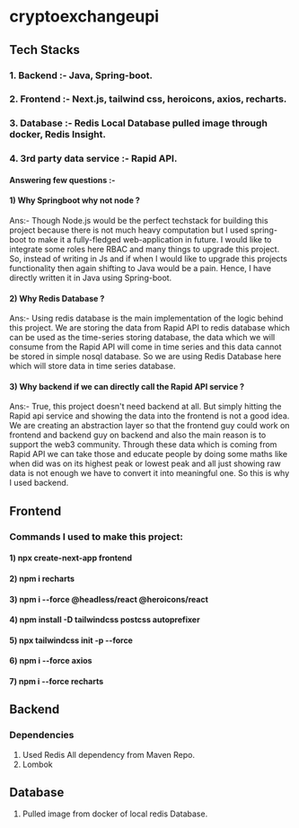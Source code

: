 # cryptoexchangeupi
## Tech Stacks 
### 1. Backend :- Java, Spring-boot.
### 2. Frontend :- Next.js, tailwind css, heroicons, axios, recharts.
### 3. Database :- Redis Local Database pulled image through docker, Redis Insight.
### 4. 3rd party data service :- Rapid API.

#### Answering few questions :-
#### 1) Why Springboot why not node ?
Ans:- Though Node.js would be the perfect techstack for building this project because there is not much heavy computation but I used spring-boot to make it a fully-fledged web-application in future. I would like to integrate some roles here RBAC and many things to upgrade this project. So, instead of writing in Js and if when I would like to upgrade this projects functionality then again shifting to Java would be a pain. Hence, I have directly written it in Java using Spring-boot.

#### 2) Why Redis Database ?
Ans:- Using redis database is the main implementation of the logic behind this project. We are storing the data from Rapid API to redis database which can be used as the 
time-series storing database, the data which we will consume from the Rapid API will come in time series and this data cannot be stored in simple nosql database. So we are using Redis Database here which will store data in time series database.

#### 3) Why backend if we can directly call the Rapid API service ?
Ans:- True, this project doesn't need backend at all. But simply hitting the Rapid api service and showing the data into the frontend is not a good idea. We are creating an abstraction layer so that the frontend guy could work on frontend and backend guy on backend and also the main reason is to support the web3 community. Through these data which is coming from Rapid API we can take those and educate people by doing some maths like when did was on its highest peak or lowest peak and all just showing raw data is not enough we have to convert it into meaningful one. So this is why I used backend.

## Frontend

### Commands I used to make this project:
#### 1) npx create-next-app frontend
#### 2) npm i recharts
#### 3) npm i --force @headless/react @heroicons/react
#### 4) npm install -D tailwindcss postcss autoprefixer
#### 5) npx tailwindcss init -p --force
#### 6) npm i --force axios
#### 7) npm i --force recharts

## Backend 

### Dependencies
1) Used Redis All dependency from Maven Repo.
2) Lombok

## Database 
1) Pulled image from docker of local redis Database.
